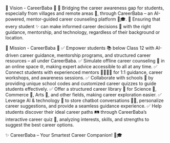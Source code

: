 🌟 Vision - CareerBaba 🌟
🔹 Bridging the career awareness gap for students, especially from villages and remote areas 🏡, through CareerBaba – an AI-powered, mentor-guided career counseling platform 🤖🎓.
🔹 Ensuring that every student ✨ can make informed career decisions 🚀 with the right guidance, mentorship, and technology, regardless of their background or location.

🎯 Mission - CareerBaba 🎯
✅ Empower students 📚 below Class 12 with AI-driven career guidance, mentorship programs, and structured career resources – all under CareerBaba.
✅ Simulate offline career counseling 💬 in an online space 🌐, making expert advice accessible to all at any time.
✅ Connect students with experienced mentors 👩‍🏫👨‍🏫 for 1:1 guidance, career workshops, and awareness sessions.
✅ Collaborate with schools 🏫 by providing unique school codes and customized career quizzes to guide students effectively.
✅ Offer a structured career library 📖 for Science 🔬, Commerce 💼, Arts 🎨, and other fields, making career exploration easier.
✅ Leverage AI & technology 🚀 to store chatbot conversations 🤖💬, personalize career suggestions, and provide a seamless guidance experience.
✅ Help students discover their ideal career paths 🛤 through CareerBaba’s interactive career quiz 🎯, analyzing interests, skills, and strengths to suggest the best career options.

✨ CareerBaba – Your Smartest Career Companion! 🚀🎓
